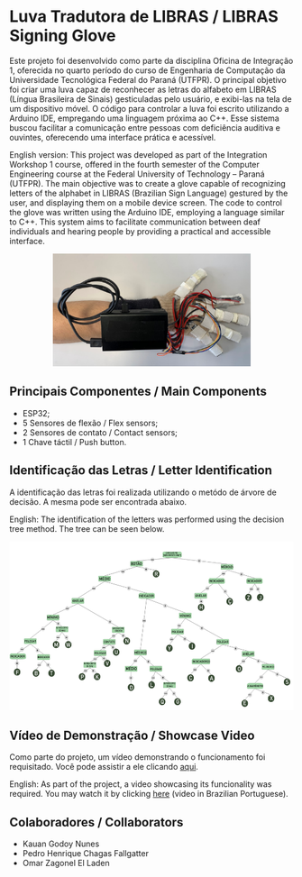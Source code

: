 # Luva Tradutora de LIBRAS / LIBRAS Signing Glove
Este projeto foi desenvolvido como parte da disciplina Oficina de Integração 1, oferecida no quarto período do curso de Engenharia de Computação da Universidade Tecnológica Federal do Paraná (UTFPR). O principal objetivo foi criar uma luva capaz de reconhecer as letras do alfabeto em LIBRAS (Língua Brasileira de Sinais) gesticuladas pelo usuário, e exibi-las na tela de um dispositivo móvel. O código para controlar a luva foi escrito utilizando a Arduino IDE, empregando uma linguagem próxima ao C++. Esse sistema buscou facilitar a comunicação entre pessoas com deficiência auditiva e ouvintes, oferecendo uma interface prática e acessível.

English version: This project was developed as part of the Integration Workshop 1 course, offered in the fourth semester of the Computer Engineering course at the Federal University of Technology – Paraná (UTFPR). The main objective was to create a glove capable of recognizing letters of the alphabet in LIBRAS (Brazilian Sign Language) gestured by the user, and displaying them on a mobile device screen. The code to control the glove was written using the Arduino IDE, employing a language similar to C++. This system aims to facilitate communication between deaf individuals and hearing people by providing a practical and accessible interface.

<p align="center">
  <img src="https://github.com/kauangod/LIBRAS-signing-glove/blob/main/Images/glove.png" width="351" height="200" />
</p>

## Principais Componentes / Main Components
- ESP32;
- 5 Sensores de flexão / Flex sensors;
- 2 Sensores de contato / Contact sensors;
- 1 Chave táctil / Push button.

## Identificação das Letras / Letter Identification
A identificação das letras foi realizada utilizando o metódo de árvore de decisão. A mesma pode ser encontrada abaixo.

English: The identification of the letters was performed using the decision tree method. The tree can be seen below.

<p align="center">
  <img src="https://github.com/kauangod/LIBRAS-signing-glove/blob/main/Images/tree.png" width="546" height="300" />
</p>

## Vídeo de Demonstração / Showcase Video
Como parte do projeto, um vídeo demonstrando o funcionamento foi requisitado. Você pode assistir a ele clicando [aqui](https://youtu.be/lgx5FzQMqeU).

English: As part of the project, a video showcasing its funcionality was required. You may watch it by clicking [here](https://youtu.be/lgx5FzQMqeU) (video in Brazilian Portuguese).


## Colaboradores / Collaborators
- Kauan Godoy Nunes
- Pedro Henrique Chagas Fallgatter
- Omar Zagonel El Laden
